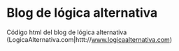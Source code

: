 # Blog de lógica alternativa
Código html del blog de lógica alternativa (LogicaAlternativa.com|httt://www.logicaalternativa.com)
